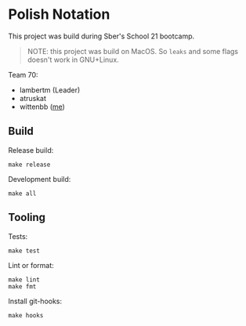 # Polish Notation

This project was build during Sber's School 21 bootcamp.

> NOTE: this project was build on MacOS. So `leaks` and some flags doesn't work in GNU+Linux.

Team 70: 
  - lambertm (Leader)
  - atruskat
  - wittenbb ([me](https://github.com/gr3yknigh1))

## Build

Release build:

```shell
make release
```

Development build:

```shell
make all
```

## Tooling

Tests:

```shell
make test
```

Lint or format:

```shell
make lint
make fmt
```

Install git-hooks:

```shell
make hooks
```